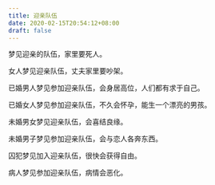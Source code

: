 ```yaml
---
title: 迎亲队伍
date: 2020-02-15T20:54:12+08:00
draft: false
---
```


梦见迎亲的队伍，家里要死人。


女人梦见迎亲队伍，丈夫家里要吵架。


已婚男人梦见参加迎亲队伍，会身居高位，人们都有求于自己。


已婚女人梦见参加迎亲队伍，不久会怀孕，能生一个漂亮的男孩。


未婚男女梦见迎亲队伍，会喜结良缘。


未婚男子梦见参加迎亲队伍，会与恋人各奔东西。


囚犯梦见加入迎亲队伍，很快会获得自由。


病人梦见参加迎亲队伍，病情会恶化。
